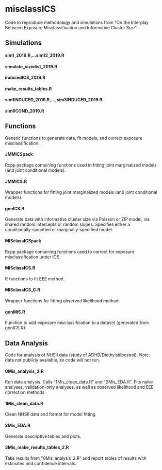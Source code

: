 # misclassICS

Code to reproduce methodology and simulations from "On the Interplay Between Exposure Misclassification and Informative Cluster Size". 

## Simulations
#### sim1_2019.R,...sim12_2019.R

#### simulate_sizedist_2019.R

#### inducedICS_2019.R

#### make_results_tables.R

#### sim1INDUCED_2019.R,...,sim3INDUCED_2019.R

#### sim6COND_2019.R


## Functions
Generic functions to generate data, fit models, and correct exposure misclassification.
#### JMMICSpack
Rcpp package containing functions used in fitting joint marginalized models (and joint conditional models).
#### JMMICS.R
Wrapper functions for fitting joint marginalized models (and joint conditional models).
#### genICS.R
Generate data with informative cluster size via Poisson or ZIP model, via shared random intercepts or random slopes. Specifies either a conditionally-specified or marginally-specified model.
#### MISclassICSpack
Rcpp package containing functions used to correct for exposure misclassification under ICS.
#### MISclassICS.R
R functions to fit EEE method.
#### MISclassICS_C.R
Wrapper functions for fitting observed likelihood method.
#### genMIS.R
Function to add exposure misclassification to a dataset (generated from genICS.R).

## Data Analysis
Code for analysis of NHSII data (study of ADHD/Diethylstilbestrol). Note: data not publicly available, so code will not run.
#### 0Mis_analysis_2.R
Run data analysis. Calls "1Mis_clean_data.R" and "2Mis_EDA.R". Fits naive analyses, validation-only analyses, as well as observed likelihood and EEE correction methods.
#### 1Mis_clean_data.R
Clean NHSII data and format for model fitting.
#### 2Mis_EDA.R
Generate descriptive tables and plots.
#### 3Mis_make_results_tables_2.R
Take results from "0Mis_analysis_2.R" and report tables of results with estimates and confidence intervals.
